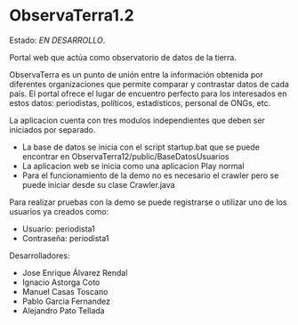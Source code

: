 ObservaTerra1.2
=============

Estado: _EN DESARROLLO_.

Portal web que actúa como observatorio de datos de la tierra. 

ObservaTerra es un punto de unión entre la información obtenida por diferentes organizaciones que permite comparar y contrastar datos de cada país. El portal ofrece el lugar de encuentro perfecto para los interesados en estos datos: periodistas, políticos, estadísticos, personal de ONGs, etc.

La aplicacion cuenta con tres modulos independientes que deben ser iniciados por separado.

* La base de datos se inicia con el script startup.bat que se puede encontrar en ObservaTerra12/public/BaseDatosUsuarios
* La aplicacion web se inicia como una aplicacion Play normal
* Para el funcionamiento de la demo no es necesario el crawler pero se puede iniciar desde su clase Crawler.java

Para realizar pruebas con la demo se puede registrarse o utilizar uno de los usuarios ya creados como:

* Usuario: periodista1
* Contraseña: periodista1


Desarrolladores:
* Jose Enrique Álvarez Rendal
* Ignacio Astorga Coto
* Manuel Casas Toscano
* Pablo Garcia Fernandez
* Alejandro Pato Tellada


